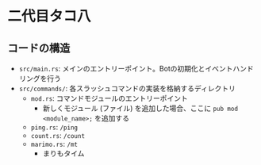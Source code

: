 # 二代目タコ八

## コードの構造

- `src/main.rs`: メインのエントリーポイント。Botの初期化とイベントハンドリングを行う
- `src/commands/`: 各スラッシュコマンドの実装を格納するディレクトリ
  - `mod.rs`: コマンドモジュールのエントリーポイント
    - 新しくモジュール (ファイル) を追加した場合、ここに `pub mod <module_name>;` を追加する
  - `ping.rs`: `/ping`
  - `count.rs`: `/count`
  - `marimo.rs`: `/mt`
    - まりもタイム

